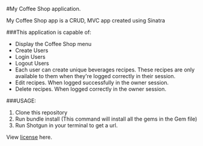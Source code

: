 #My Coffee Shop application.

My Coffee Shop app is a CRUD, MVC app created using Sinatra

###This application is capable of:
- Display the Coffee Shop menu
- Create Users
- Login Users
- Logout Users
- Each user can create unique beverages recipes. These recipes are only available to them when they're logged correctly in their session.
- Edit recipes. When logged successfully in the owner session.
- Delete recipes. When logged correctly in the owner session.

###USAGE:

1. Clone this repository
2. Run bundle install (This command will install all the gems in the Gem file)
3. Run Shotgun in your terminal to get a url.

<p class='util--hide'>View <a href='https://github.com/nathaliesantana/sinatra-fwitter-group-project-v-000/blob/master/LICENSE.md'>license</a> here.</p>
